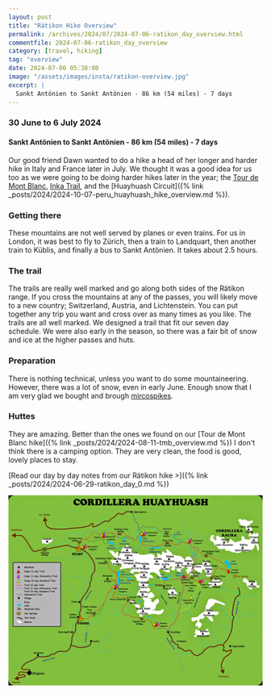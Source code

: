```yaml
---
layout: post
title: "Rätikon Hike Overview"
permalink: /archives/2024/07/2024-07-06-ratikon_day_overview.html
commentfile: 2024-07-06-ratikon_day_overview
category: [travel, hiking]
tag: "overview"
date: 2024-07-06 05:38:00
image: "/assets/images/insta/ratikon-overview.jpg"
excerpt: |
  Sankt Antönien to Sankt Antönien - 86 km (54 miles) - 7 days
---
```


### 30 June to 6 July 2024

#### Sankt Antönien to Sankt Antönien - 86 km (54 miles) - 7 days

Our good friend Dawn wanted to do a hike a head of her longer and harder hike in Italy and France later in July. We thought it was a good idea for us too as we were going to be doing harder hikes later in the year; the [Tour de Mont Blanc](_posts/2024/2024-08-11-tmb_overview.md), [Inka Trail](_posts/2024/2024-09-19-peru_inka_trail_overview.md), and the [Huayhuash Circuit]({% link _posts/2024/2024-10-07-peru_huayhuash_hike_overview.md %}).

### Getting there

These mountains are not well served by planes or even trains. For us in London, it was best to fly to Zürich, then a train to Landquart, then another train to Küblis, and finally a bus to Sankt Antönien. It takes about 2.5 hours.

### The trail

The trails are really well marked and go along both sides of the Rätikon range. If you cross the mountains at any of the passes, you will likely move to a new country; Switzerland, Austria, and Lichtenstein. You can put together any trip you want and cross over as many times as you like. The trails are all well marked. We designed a trail that fit our seven day schedule. We were also early in the season, so there was a fair bit of snow and ice at the higher passes and huts.

### Preparation

There is nothing technical, unless you want to do some mountaineering. However, there was a lot of snow, even in early June. Enough snow that I am very glad we bought and brough [mircospikes](https://kahtoola.com/traction/microspikes-footwear-traction/).

### Huttes

They are amazing. Better than the ones we found on our [Tour de Mont Blanc hike]({% link _posts/2024/2024-08-11-tmb_overview.md %}) I don't think there is a camping option. They are very clean, the food is good, lovely places to stay.

[Read our day by day notes from our Rätikon hike >]({% link _posts/2024/2024-06-29-ratikon_day_0.md %})

[!["Map of the Rätikon"](/assets/images/insta/huayhuash-map.png "Map of the Rätikon")](/assets/images/insta/huayhuash-map.png)
